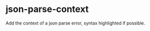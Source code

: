 json-parse-context
==================

Add the context of a json parse error, syntax highlighted if possible.
